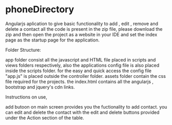 # phoneDirectory
Angularjs aplication to give basic functionality to add , edit , remove and delete a contact
all the code is present in the zip file, please download the zip and then open the project as a website in your IDE and set the index page as the startup page for the application.

Folder Structure:

app folder consist all the javascript and HTML file placed in scripts and views folders respectively, also the applications config file is also placed inside the scripts folder. for the easy and quick access the config file "app.js" is placed outside the controller folder.
assets folder contain the css file required for the projects.
the index.html contains all the angularjs , bootstrap and jquery's cdn links.

Instructions on use,

add butoon on main screen provides you the fuctionality to add contact.
you can edit and delete the contact with the edit and delete buttons provided under the Action section of the table.
